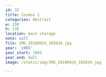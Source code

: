 ```yaml
---
id: 33
title: Cosmos 1
categories: Abstrait
w: 210
h: 135
location: main storage
note: null
file: IMG_20180924_165034.jpg
year: '1965'
year_start: 1965
year_end: null
image: /static/img/IMG_20180924_165034.jpg

---
```

